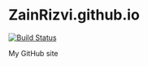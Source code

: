 ZainRizvi.github.io
===================

[![Build Status](https://travis-ci.org/ZainRizvi/ZainRizvi.github.io.svg?branch=master)](https://travis-ci.org/ZainRizvi/ZainRizvi.github.io)

My GitHub site
